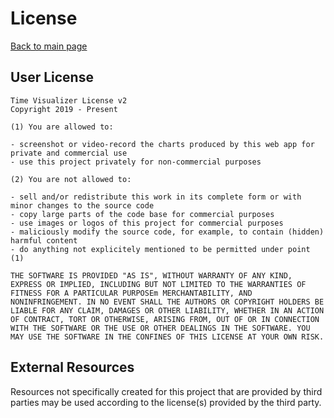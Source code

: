 
# License
[Back to main page](../README.md)

## User License

	
	Time Visualizer License v2
	Copyright 2019 - Present

	(1) You are allowed to:

	- screenshot or video-record the charts produced by this web app for private and commercial use
	- use this project privately for non-commercial purposes
	
	(2) You are not allowed to:
	
	- sell and/or redistribute this work in its complete form or with minor changes to the source code
	- copy large parts of the code base for commercial purposes
	- use images or logos of this project for commercial purposes
	- maliciously modify the source code, for example, to contain (hidden) harmful content
	- do anything not explicitely mentioned to be permitted under point (1)
    
    THE SOFTWARE IS PROVIDED "AS IS", WITHOUT WARRANTY OF ANY KIND, EXPRESS OR IMPLIED, INCLUDING BUT NOT LIMITED TO THE WARRANTIES OF FITNESS FOR A PARTICULAR PURPOSEm MERCHANTABILITY, AND NONINFRINGEMENT. IN NO EVENT SHALL THE AUTHORS OR COPYRIGHT HOLDERS BE LIABLE FOR ANY CLAIM, DAMAGES OR OTHER LIABILITY, WHETHER IN AN ACTION OF CONTRACT, TORT OR OTHERWISE, ARISING FROM, OUT OF OR IN CONNECTION WITH THE SOFTWARE OR THE USE OR OTHER DEALINGS IN THE SOFTWARE. YOU MAY USE THE SOFTWARE IN THE CONFINES OF THIS LICENSE AT YOUR OWN RISK.

## External Resources

Resources not specifically created for this project that are provided by third parties may be used according to the license(s) provided by the third party.
